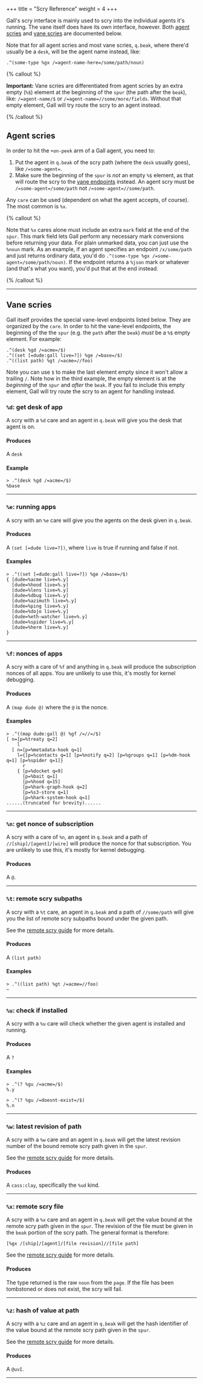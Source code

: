 +++
title = "Scry Reference"
weight = 4
+++

Gall's scry interface is mainly used to scry into the individual agents it's
running. The vane itself does have its own interface, however. Both [agent
scries](#agent-scries) and [vane scries](#vane-scries) are documented below.

Note that for all agent scries and most vane scries, `q.beak`, where there'd
usually be a `desk`, will be the agent name instead, like:

```
.^(some-type %gx /=agent-name-here=/some/path/noun)
```

{% callout %}

**Important:** Vane scries are differentiated from agent scries by an extra
empty (`%$`) element at the beginning of the `spur` (the path after the
`beak`), like: `/=agent-name/$` or `/=agent-name=//some/more/fields`. Without
that empty element, Gall will try route the scry to an agent instead.

{% /callout %}

## Agent scries

In order to hit the `+on-peek` arm of a Gall agent, you need to:

1. Put the agent in `q.beak` of the scry path (where the `desk` usually goes), like `/=some-agent=`.
2. Make sure the beginning of the `spur` is *not* an empty `%$` element, as
   that will route the scry to the [vane endpoints](#vane-scries) instead. An
   agent scry must be `/=some-agent=/some/path` not `/=some-agent=//some/path`.

Any `care` can be used (dependent on what the agent accepts, of course). The
most common is `%x`.

{% callout %}

Note that `%x` cares alone must include an extra `mark` field at the end of the
`spur`. This mark field lets Gall perform any necessary mark conversions before
returning your data. For plain unmarked data, you can just use the `%noun`
mark. As an example, if an agent specifies an endpoint `/x/some/path` and just
returns ordinary data, you'd do `.^(some-type %gx
/=some-agent=/some/path/noun)`. If the endpoint returns a `%json` mark or
whatever (and that's what you want), you'd put that at the end instead.

{% /callout %}

---

## Vane scries

Gall itself provides the special vane-level endpoints listed below. They are
organized by the `care`. In order to hit the vane-level endpoints, the
beginning of the the `spur` (e.g. the `path` after the `beak`) *must* be a `%$`
empty element. For example:

```hoon
.^(desk %gd /=acme=/$)
.^((set [=dude:gall live=?]) %ge /=base=/$)
.^((list path) %gt /=acme=//foo)
```

Note you can use `$` to make the last element empty since it won't allow a
trailing `/`. Note how in the third example, the empty element is at the
*beginning* of the `spur` and *after* the `beak`. If you fail to include this
empty element, Gall will try route the scry to an agent for handling instead.

### `%d`: get desk of app

A scry with a `%d` care and an agent in `q.beak` will
give you the desk that agent is on.

#### Produces

A `desk`

#### Example

```
> .^(desk %gd /=acme=/$)
%base
```

---

### `%e`: running apps

A scry with an `%e` care will give you the agents on the desk given in
`q.beak`.

#### Produces

A `(set [=dude live=?])`, where `live` is true if running and false if not.

#### Examples

```
> .^((set [=dude:gall live=?]) %ge /=base=/$)
{ [dude=%acme live=%.y]
  [dude=%hood live=%.y]
  [dude=%lens live=%.y]
  [dude=%dbug live=%.y]
  [dude=%azimuth live=%.y]
  [dude=%ping live=%.y]
  [dude=%dojo live=%.y]
  [dude=%eth-watcher live=%.y]
  [dude=%spider live=%.y]
  [dude=%herm live=%.y]
}
```

---

### `%f`: nonces of apps

A scry with a care of `%f` and anything in `q.beak` will produce the
subscription nonces of all apps. You are unlikely to use this, it's
mostly for kernel debugging.

#### Produces

A `(map dude @)` where the `@` is the nonce.

#### Examples

```
> .^((map dude:gall @) %gf /=//=/$)
[ n=[p=%treaty q=2]
    l
  [ n=[p=%metadata-hook q=1]
    l={[p=%contacts q=1] [p=%notify q=2] [p=%groups q=1] [p=%dm-hook q=1] [p=%spider q=1]}
      r
    { [p=%docket q=9]
      [p=%bait q=1]
      [p=%hood q=15]
      [p=%hark-graph-hook q=2]
      [p=%s3-store q=1]
      [p=%hark-system-hook q=1]
......(truncated for brevity)......
```

---

### `%n`: get nonce of subscription

A scry with a care of `%n`, an agent in `q.beak` and a path of
`//[ship]/[agent]/[wire]` will produce the nonce for that subscription.
You are unlikely to use this, it's mostly for kernel debugging.

#### Produces

A `@`.

---

### `%t`: remote scry subpaths

A scry with a `%t` care, an agent in `q.beak` and a path of `//some/path`
will give you the list of remote scry subpaths bound under the given
path.

See the [remote scry guide](/userspace/apps/guides/remote-scry) for more
details.

#### Produces

A `(list path)`

#### Examples

```
> .^((list path) %gt /=acme=//foo)
~
```

---

### `%u`: check if installed

A scry with a `%u` care will check whether the given agent is installed and
running.

#### Produces

A `?`

#### Examples


```
> .^(? %gu /=acme=/$)
%.y
```

```
> .^(? %gu /=doesnt-exist=/$)
%.n
```

---

### `%w`: latest revision of path

A scry with a `%w` care and an agent in `q.beak` will get the latest revision
number of the bound remote scry path given in the `spur`.

See the [remote scry guide](/userspace/apps/guides/remote-scry) for more
details.

#### Produces

A `cass:clay`, specifically the `%ud` kind.

---

### `%x`: remote scry file

A scry with a `%x` care and an agent in `q.beak` will get the value
bound at the remote scry path given in the `spur`. The revision of the
file must be given in the `beak` portion of the scry path. The general
format is therefore:

```hoon
[%gx /[ship]/[agent]/[file revision]//[file path]
```

See the [remote scry guide](/userspace/apps/guides/remote-scry) for more
details.

#### Produces

The type returned is the raw `noun` from the `page`. If the file has
been tombstoned or does not exist, the scry will fail.

---

### `%z`: hash of value at path

A scry with a `%z` care and an agent in `q.beak` will get the hash identifier
of the value bound at the remote scry path given in the `spur`.

See the [remote scry guide](/userspace/apps/guides/remote-scry) for more
details.

#### Produces

A `@uvI`.

---
